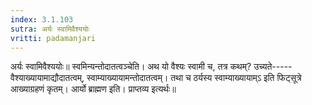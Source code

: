```yaml
---
index: 3.1.103
sutra: अर्यः स्वामिवैश्ययोः
vritti: padamanjari
---
```


 अर्यः स्वामिवैश्ययोः॥ स्वमिन्यन्तोदातत्वञ्चेति। अथ यो वैश्यः स्वामी च, तत्र कथम्? उच्यते-----वैश्याख्यायामाद्यौदातत्वम्, स्वाम्याख्यायामन्तोदातत्वम्। तथा च ठर्यस्य स्वाम्याख्यायाम्ऽ इति फिट्सूत्रे आख्याग्रहणं कृतम्। आर्यो ब्राह्मण इति। प्राप्तव्य इत्यर्थः॥
